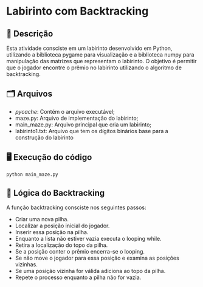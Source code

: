 # Labirinto com Backtracking

## 📄 Descrição
Esta atividade consciste em um labirinto desenvolvido em Python, utilizando a biblioteca pygame para visualização e a biblioteca numpy para manipulação das matrizes que representam o labirinto. O objetivo é permitir que o jogador encontre o prêmio no labirinto utilizando o algoritmo de backtracking.

## 🗂️ Arquivos
- _pycache_: Contém o arquivo executável;
- maze.py: Arquivo de implementação do labirinto;
- main_maze.py: Arquivo principal que cria um labirinto;
- labirinto1.txt: Arquivo que tem os dígitos binários base para a construção do labirinto

## 🖥️ Execução do código

```
python main_maze.py
```

## 🧠 Lógica do Backtracking
A função backtracking consciste nos seguintes passos:
- Criar uma nova pilha.
- Localizar a posição inicial do jogador.
- Inserir essa posição na pilha.
- Enquanto a lista não estiver vazia executa o looping while.
- Retira a localização do topo da pilha.
- Se a posição conter o prêmio encerra-se o looping.
- Se não move o jogador para essa posição e examina as posições vizinhas.
- Se uma posição vizinha for válida adiciona ao topo da pilha.
- Repete o processo enquanto a pilha não for vazia.

